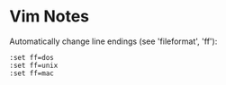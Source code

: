 # Vim Notes

Automatically change line endings (see 'fileformat', 'ff'):
```
:set ff=dos
:set ff=unix
:set ff=mac
```
